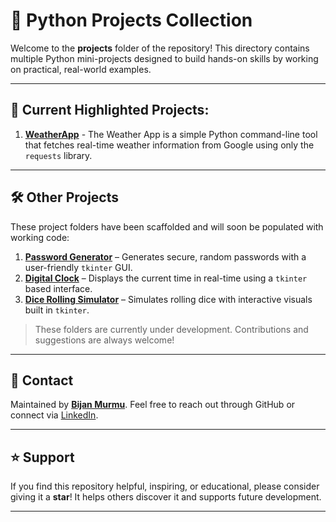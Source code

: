 # 🧪 Python Projects Collection

Welcome to the **projects** folder of the repository! This directory contains multiple Python mini-projects designed to build hands-on skills by working on practical, real-world examples.

---

## 🌟 Current Highlighted Projects:

1. **[WeatherApp](https://github.com/bijanmurmu/HandsOnPython/tree/main/projects/WeatherApp)** - The Weather App is a simple Python command-line tool that fetches real-time weather information from Google using only the `requests` library.


---

## 🛠️ Other Projects

These project folders have been scaffolded and will soon be populated with working code:

1. **[Password Generator](https://github.com/bijanmurmu/HandsOnPython/tree/main/projects/password%20generator)** –  Generates secure, random passwords with a user-friendly `tkinter` GUI.
2. **[Digital Clock](https://github.com/bijanmurmu/HandsOnPython/tree/main/projects/digital%20clock)** – Displays the current time in real-time using a `tkinter` based interface.
3. **[Dice Rolling Simulator](https://github.com/bijanmurmu/HandsOnPython/tree/main/projects/dice%20rolling%20simulator)** – Simulates rolling dice with interactive visuals built in `tkinter`.

> These folders are currently under development. Contributions and suggestions are always welcome!

---

## 💬 Contact

Maintained by [**Bijan Murmu**](https://github.com/bijanmurmu). Feel free to reach out through GitHub or connect via [LinkedIn](https://www.linkedin.com/in/bijanmurmu/).

---

## ⭐ Support

If you find this repository helpful, inspiring, or educational, please consider giving it a **star**! It helps others discover it and supports future development.

---

